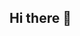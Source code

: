 ## Hi there 👋

<!--
**hamisiabbas2005-ship-it/hamisiabbas2005-ship-it** is a ✨ _special_ ✨ repository because its `README.md` (this file) appears on your GitHub profile.

Here are some ideas to get you started:

- 🔭 I’m currently working on **Android and IOS projects**
- 🌱 I’m currently learning **Computer Programming**
- 👯 I’m looking to collaborate on **Mobile and Backend Dev Projects**
- 💬 Ask me about **Technology and Personal Development**
- 📫 How to reach me: **hamisiabbas2005gmail.com
- 😄 Pronouns: **He/Him**
- ⚡ Fun fact: **Gamer**
-->

